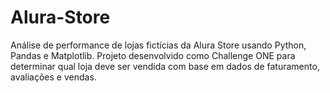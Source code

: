 # Alura-Store
Análise de performance de lojas fictícias da Alura Store usando Python, Pandas e Matplotlib. Projeto desenvolvido como Challenge ONE para determinar qual loja deve ser vendida com base em dados de faturamento, avaliações e vendas.
